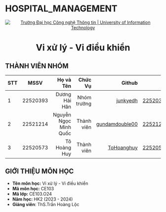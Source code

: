 # HOSPITAL_MANAGEMENT
<!-- Banner -->
<p align="center">
  <a href="https://www.uit.edu.vn/" title="Trường Đại học Công nghệ Thông tin" style="border: none;">
    <img src="https://i.imgur.com/WmMnSRt.png" alt="Trường Đại học Công nghệ Thông tin | University of Information Technology">
  </a>
</p>

<h1 align="center"><b>Vi xử lý - Vi điều khiển</b></h>

## THÀNH VIÊN NHÓM
| STT    | MSSV          | Họ và Tên              |Chức Vụ    | Github                                                  | Email                   |
| ------ |:-------------:| ----------------------:|----------:|--------------------------------------------------------:|-------------------------:
| 1      | 22520393      | Dương Hải Hân          |Nhóm trưởng|[junkyedh](https://github.com/junkyedh)                  |22520393@gm.uit.edu.vn   |
| 2      | 22521214      | Nguyễn Ngọc Minh Quốc  |Thành viên |[gundamdouble00](https://github.com/gundamdouble00)      |22521214@gm.uit.edu.vn   |
| 3      | 22520573      | Tô Hoàng Huy           |Thành viên |[ToHoanghuy](https://github.com/ToHoanghuy)              |22520573@gm.uit.edu.vn   |

## GIỚI THIỆU MÔN HỌC
* **Tên môn học:** Vi xử lý - Vi điều khiển
* **Mã môn học:** CE103
* **Mã lớp:** CE103.O24
* **Năm học:** HK2 (2023 - 2024)
* **Giảng viên**: ThS.Trần Hoàng Lộc

